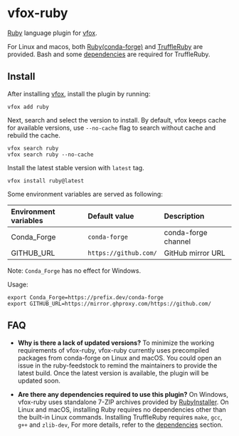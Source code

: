# vfox-ruby

[Ruby](https://www.ruby-lang.org/) language plugin for [vfox](https://vfox.lhan.me).

For Linux and macos, both [Ruby(conda-forge)](https://github.com/conda-forge/ruby-feedstock) and [TruffleRuby](https://www.graalvm.org/ruby/) are provided. Bash and some [dependencies](https://github.com/oracle/truffleruby/blob/master/README.md#Dependencies) are required for TruffleRuby.

## Install

After installing [vfox](https://github.com/version-fox/vfox), install the plugin by running:

``` shell
vfox add ruby
```

Next, search and select the version to install. By default, vfox keeps cache for available versions, use `--no-cache` flag to search without cache and rebuild the cache.

``` shell
vfox search ruby
vfox search ruby --no-cache
```

Install the latest stable version with `latest` tag.

``` shell
vfox install ruby@latest
```

Some environment variables are served as following:

| Environment variables | Default value         | Description         |
| :-------------------- | :-------------------- | :------------------ |
| Conda_Forge           | `conda-forge`         | conda-forge channel |
| GITHUB_URL            | `https://github.com/` | GitHub mirror URL   |

Note: `Conda_Forge` has no effect for Windows.

Usage:

``` shell
export Conda_Forge=https://prefix.dev/conda-forge
export GITHUB_URL=https://mirror.ghproxy.com/https://github.com/
```

## FAQ
  
- **Why is there a lack of updated versions?**
To minimize the working requirements of vfox-ruby, vfox-ruby currently uses precompiled packages from conda-forge on Linux and macOS. You could open an issue in the ruby-feedstock to remind the maintainers to provide the latest build. Once the latest version is available, the plugin will be updated soon.

- **Are there any dependencies required to use this plugin?**
On Windows, vfox-ruby uses standalone 7-ZIP archives provided by [RubyInstaller](https://github.com/oneclick/rubyinstaller2/wiki/faq). On Linux and macOS, installing Ruby requires no dependencies other than the built-in Linux commands. Installing TruffleRuby requires `make`, `gcc`, `g++` and `zlib-dev`, For more details, refer to the [dependencies](https://github.com/oracle/truffleruby/blob/master/README.md#Dependencies) section.